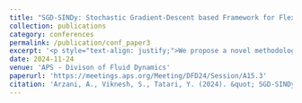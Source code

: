 ```yaml
---
title: "SGD-SINDy: Stochastic Gradient-Descent based Framework for Flexible System Identification"
collection: publications
category: conferences
permalink: /publication/conf_paper3
excerpt: '<p style="text-align: justify;">We propose a novel methodology within the Sparse Identification of Nonlinear Dynamical Systems (SINDy) framework that leverages stochastic gradient descent (SGD) optimization (SGD-SINDy) to enhance the identification of parameters in dynamical systems and reduce the dependency on prior library of candidate terms. Unlike the traditional SINDy method, which often requires prior linear parameter distribution, our framework finds the parameters more efficiently and accurately through a flexible global optimization setting. That is, SGD-SINDy does not require previous knowledge of nonlinear parameters such as frequency in trigonometric functions or bandwidths in exponential functions. Importantly, our approach also alleviates the need for extensive hyperparameter tuning by optimizing hyperparameters simultaneously during the process. We demonstrate the efficacy of our methodology across various dynamical systems, including coupled ordinary differential equations (ODEs) such as harmonic oscillators, Van der Pol oscillators, the chaotic ABC flow, and reaction kinetics. Our results show substantial improvements in parameter identification when nonlinear features exist, highlighting the potential of SGD optimization to advance SINDy-based analyses.</p>'
date: 2024-11-24
venue: 'APS - Divison of Fluid Dynamics'
paperurl: 'https://meetings.aps.org/Meeting/DFD24/Session/A15.3'
citation: 'Arzani, A., Viknesh, S., Tatari, Y. (2024). &quot; SGD-SINDy: Stochastic Gradient-Descent based Framework for Flexible System Identification.&quot; <i>APS-DFD Conference</i>.'
---
```

